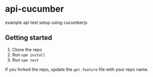 api-cucumber
============

example api test setup using cucumberjs

## Getting started

1. Clone the repo
1. Run `npm install`
1. Run `npm test`

If you forked the repo, update the `get.feature` file with your repo name.